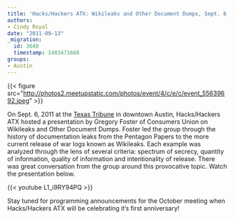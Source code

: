 ```yaml
---
title: 'Hacks/Hackers ATX: Wikileaks and Other Document Dumps, Sept. 6, 2011'
authors:
- Cindy Royal
date: "2011-09-13"
_migration:
  id: 3648
  timestamp: 1483471668
groups:
- Austin
---
```


{{< figure src="http://photos2.meetupstatic.com/photos/event/4/c/e/c/event_55639692.jpeg" >}}

On Sept. 6, 2011 at the [Texas Tribune][1] in downtown Austin, Hacks/Hackers ATX hosted a presentation by Gregory Foster of Consumers Union on Wikileaks and Other Document Dumps. Foster led the group through the history of documentation leaks from the Pentagon Papers to the more current release of war logs known as Wikileaks. Each example was analyzed through the lens of several criteria: spectrum of secrecy, quantity of information, quality of information and intentionality of release. There was great conversation from the group around this provocative topic. Watch the presentation below.

{{< youtube L1_i9RY94PQ >}}

Stay tuned for programming announcements for the October meeting when Hacks/Hackers ATX will be celebrating it&#8217;s first anniversary!

 [1]: http://www.texastribune.org/